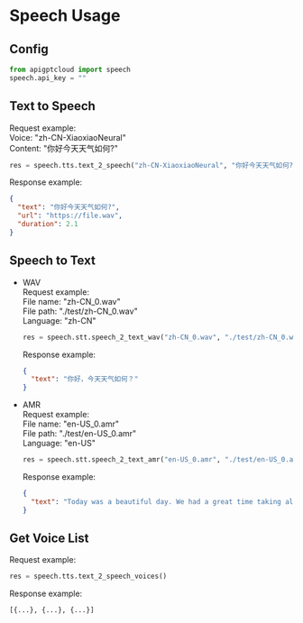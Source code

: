 # Speech Usage

## Config
```python
from apigptcloud import speech
speech.api_key = ""
```

## Text to Speech
Request example:  
Voice: "zh-CN-XiaoxiaoNeural"  
Content: "你好今天天气如何?"
```python
res = speech.tts.text_2_speech("zh-CN-XiaoxiaoNeural", "你好今天天气如何?")
```

Response example:
```json
{
  "text": "你好今天天气如何?", 
  "url": "https://file.wav", 
  "duration": 2.1
}
```

## Speech to Text
* WAV  
  Request example:  
  File name: "zh-CN_0.wav"  
  File path: "./test/zh-CN_0.wav"  
  Language: "zh-CN"  
  ```python
  res = speech.stt.speech_2_text_wav("zh-CN_0.wav", "./test/zh-CN_0.wav", "zh-CN")
  ```
  Response example:
    ```json
    {
      "text": "你好，今天天气如何？"
    }
    ```
* AMR  
  Request example:  
  File name: "en-US_0.amr"  
  File path: "./test/en-US_0.amr"  
  Language: "en-US"  
  ```python
  res = speech.stt.speech_2_text_amr("en-US_0.amr", "./test/en-US_0.amr", "en-US")
  ```
  Response example:
    ```json
    {
      "text": "Today was a beautiful day. We had a great time taking along Long walk In the morning. The county slide was in full bloom, yet the air was crisp and cold. Towards the end of the day, clouds came in forecasting much needed rain."
    }
    ```
## Get Voice List
Request example:  
```python
res = speech.tts.text_2_speech_voices()
```
Response example:
```python
[{...}, {...}, {...}]
```

